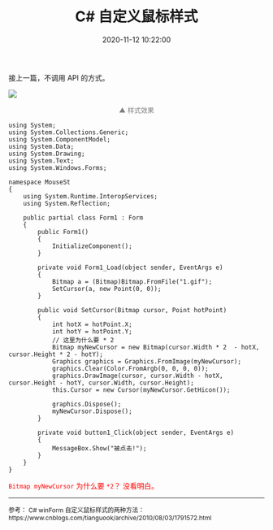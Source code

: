 ﻿---
title: C# 自定义鼠标样式
mathjax: false
date: 2020-11-12 10:22:00
tags: C#
categories: 编程爱好
---

接上一篇，不调用 API 的方式。

![](http://image.huvjie.com/201112N02_img01.gif)
<div style="font-size:13px;color:gray;text-align:center">▲ 样式效果</div>

<!--more-->


```CSharp
using System;
using System.Collections.Generic;
using System.ComponentModel;
using System.Data;
using System.Drawing;
using System.Text;
using System.Windows.Forms;

namespace MouseSt
{
    using System.Runtime.InteropServices;
    using System.Reflection;

    public partial class Form1 : Form
    {
        public Form1()
        {
            InitializeComponent();
        }

        private void Form1_Load(object sender, EventArgs e)
        {
            Bitmap a = (Bitmap)Bitmap.FromFile("1.gif");
            SetCursor(a, new Point(0, 0));
        }

        public void SetCursor(Bitmap cursor, Point hotPoint)
        {
            int hotX = hotPoint.X;
            int hotY = hotPoint.Y;
			// 这里为什么要 * 2
            Bitmap myNewCursor = new Bitmap(cursor.Width * 2  - hotX, cursor.Height * 2 - hotY);
            Graphics graphics = Graphics.FromImage(myNewCursor);
            graphics.Clear(Color.FromArgb(0, 0, 0, 0));
            graphics.DrawImage(cursor, cursor.Width - hotX, cursor.Height - hotY, cursor.Width, cursor.Height);
            this.Cursor = new Cursor(myNewCursor.GetHicon());

            graphics.Dispose();
            myNewCursor.Dispose();
        }

        private void button1_Click(object sender, EventArgs e)
        {
            MessageBox.Show("被点击!");
        }
    }
}
```

<span style="color:red">`Bitmap myNewCursor` 为什么要 `*2`？ 没看明白。</span>


---

<div style="font-size:12px">
参考：  
C# winForm 自定义鼠标样式的两种方法：  
https://www.cnblogs.com/tianguook/archive/2010/08/03/1791572.html
</div>